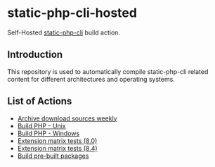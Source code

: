 # static-php-cli-hosted
Self-Hosted [static-php-cli](https://github.com/crazywhalecc/static-php-cli) build action.

## Introduction

This repository is used to automatically compile static-php-cli related content for different architectures and operating systems.

## List of Actions

- [Archive download sources weekly](https://github.com/crazywhalecc/static-php-cli-hosted/blob/master/.github/workflows/download-cache.yml)
- [Build PHP - Unix](https://github.com/crazywhalecc/static-php-cli-hosted/blob/master/.github/workflows/build-php-unix.yml)
- [Build PHP - Windows](https://github.com/crazywhalecc/static-php-cli-hosted/blob/master/.github/workflows/build-php-windows.yml)
- [Extension matrix tests (8.0)](https://github.com/static-php/static-php-cli-hosted/blob/master/.github/workflows/ext-matrix-tests-php80.yml)
- [Extension matrix tests (8.4)](https://github.com/static-php/static-php-cli-hosted/blob/master/.github/workflows/ext-matrix-tests-php84.yml)
- [Build pre-built packages](https://github.com/static-php/static-php-cli-hosted/blob/master/.github/workflows/pack-libs.yml)
